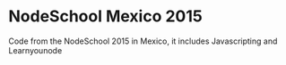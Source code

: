 # NodeSchool Mexico 2015

Code from the NodeSchool 2015 in Mexico, it includes Javascripting and Learnyounode